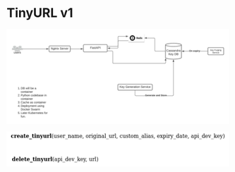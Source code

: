 # TinyURL v1

![Tiny URL v1](/docs/TinyURL_Python.jpeg "Tiny URL Arch v1")


![System API v1](/docs/system_api.png "System API v1")